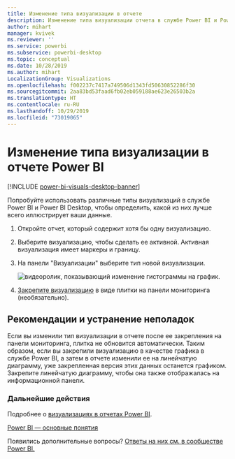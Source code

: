 ```yaml
---
title: Изменение типа визуализации в отчете
description: Изменение типа визуализации отчета в службе Power BI и Power BI Desktop
author: mihart
manager: kvivek
ms.reviewer: ''
ms.service: powerbi
ms.subservice: powerbi-desktop
ms.topic: conceptual
ms.date: 10/28/2019
ms.author: mihart
LocalizationGroup: Visualizations
ms.openlocfilehash: f002237c7417a749506d1343fd50630852286f30
ms.sourcegitcommit: 2aa83bd53faad6fb02eb059188ae623e26503b2a
ms.translationtype: HT
ms.contentlocale: ru-RU
ms.lasthandoff: 10/29/2019
ms.locfileid: "73019065"
---
```

# <a name="change-the-type-of-visualization-in-a-power-bi-report"></a>Изменение типа визуализации в отчете Power BI

[!INCLUDE [power-bi-visuals-desktop-banner](../includes/power-bi-visuals-desktop-banner.md)]

Попробуйте использовать различные типы визуализаций в службе Power BI и Power BI Desktop, чтобы определить, какой из них лучше всего иллюстрирует ваши данные. 

1. Откройте отчет, который содержит хотя бы одну визуализацию.   
2. Выберите визуализацию, чтобы сделать ее активной. Активная визуализация имеет маркеры и границу.    
3. На панели "Визуализации" выберите тип новой визуализации. 
   
   ![видеоролик, показывающий изменение гистограммы на график](media/power-bi-report-change-visualization-type/change-viz/change-viz.gif).
4. [Закрепите визуализацию](../service-dashboard-pin-tile-from-report.md) в виде плитки на панели мониторинга (необязательно). 

## <a name="considerations-and-troubleshooting"></a>Рекомендации и устранение неполадок
Если вы изменили тип визуализации в отчете после ее закрепления на панели мониторинга, плитка не обновится автоматически. Таким образом, если вы закрепили визуализацию в качестве графика в службе Power BI, а затем в отчете изменили ее на линейчатую диаграмму, уже закрепленная версия этих данных останется графиком. Закрепите линейчатую диаграмму, чтобы она также отображалась на информационной панели.

### <a name="next-steps"></a>Дальнейшие действия
Подробнее о [визуализациях в отчетах Power BI](power-bi-report-visualizations.md).

[Power BI — основные понятия](../consumer/end-user-basic-concepts.md)

Появились дополнительные вопросы? [Ответы на них см. в сообществе Power BI.](http://community.powerbi.com/)

